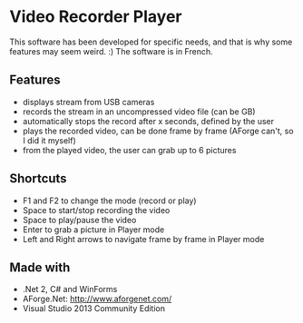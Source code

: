 # Video Recorder Player

This software has been developed for specific needs, and that is why some features may seem weird. :)
The software is in French.

## Features
* displays stream from USB cameras
* records the stream in an uncompressed video file (can be GB)
* automatically stops the record after x seconds, defined by the user
* plays the recorded video, can be done frame by frame (AForge can't, so I did it myself)
* from the played video, the user can grab up to 6 pictures

## Shortcuts
* F1 and F2 to change the mode (record or play)
* Space to start/stop recording the video
* Space to play/pause the video
* Enter to grab a picture in Player mode
* Left and Right arrows to navigate frame by frame in Player mode

## Made with
* .Net 2, C# and WinForms
* AForge.Net: http://www.aforgenet.com/
* Visual Studio 2013 Community Edition
